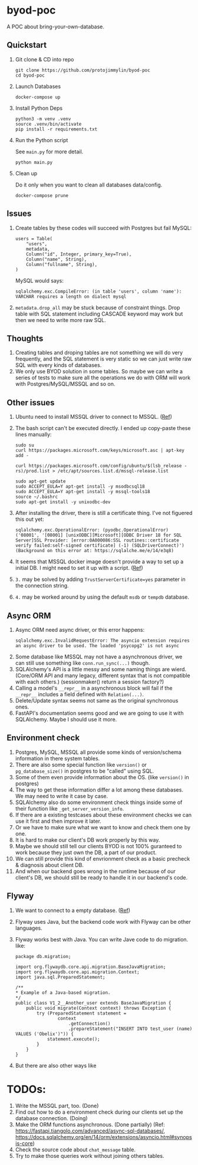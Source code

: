 # byod-poc

A POC about bring-your-own-database.

## Quickstart

1. Git clone & CD into repo

   ```
   git clone https://github.com/protojimmylin/byod-poc
   cd byod-poc
   ```

2. Launch Databases

   ```
   docker-compose up
   ```

3. Install Python Deps

   ```
   python3 -m venv .venv
   source .venv/bin/activate
   pip install -r requirements.txt
   ```

4. Run the Python script

   See `main.py` for more detail.

   ```
   python main.py
   ```

5. Clean up

   Do it only when you want to clean all databases data/config.

   ```
   docker-compose prune
   ```

## Issues

1. Create tables by these codes will succeed with Postgres but fail MySQL:

   ```
   users = Table(
       "users",
       metadata,
       Column("id", Integer, primary_key=True),
       Column("name", String),
       Column("fullname", String),
   )
   ```

   MySQL would says:

   ```
   sqlalchemy.exc.CompileError: (in table 'users', column 'name'): VARCHAR requires a length on dialect mysql
   ```

2. `metadata.drop_all` may be stuck because of constraint things. Drop table with SQL statement including CASCADE keyword may work but then we need to write more raw SQL.

## Thoughts

1. Creating tables and droping tables are not something we will do very frequently, and the SQL statement is very static so we can just write raw SQL with every kinds of databases.
2. We only use BYOD solution in some tables. So maybe we can write a series of tests to make sure all the operations we do with ORM will work with Postgres/MySQL/MSSQL and so on.

## Other issues

1. Ubuntu need to install MSSQL driver to connect to MSSQL. ([Ref](https://learn.microsoft.com/en-us/sql/connect/odbc/linux-mac/installing-the-microsoft-odbc-driver-for-sql-server?view=sql-server-ver15#ubuntu18))
2. The bash script can't be executed directly. I ended up copy-paste these lines manually:

   ```
   sudo su
   curl https://packages.microsoft.com/keys/microsoft.asc | apt-key add -

   curl https://packages.microsoft.com/config/ubuntu/$(lsb_release -rs)/prod.list > /etc/apt/sources.list.d/mssql-release.list

   sudo apt-get update
   sudo ACCEPT_EULA=Y apt-get install -y msodbcsql18
   sudo ACCEPT_EULA=Y apt-get install -y mssql-tools18
   source ~/.bashrc
   sudo apt-get install -y unixodbc-dev
   ```

3. After installing the driver, there is still a certificate thing. I've not figuered this out yet:

   ```
   sqlalchemy.exc.OperationalError: (pyodbc.OperationalError) ('08001', '[08001] [unixODBC][Microsoft][ODBC Driver 18 for SQL Server]SSL Provider: [error:0A000086:SSL routines::certificate verify failed:self-signed certificate] (-1) (SQLDriverConnect)')
   (Background on this error at: https://sqlalche.me/e/14/e3q8)
   ```

4. It seems that MSSQL docker image doesn't provide a way to set up a initial DB. I might need to set it up with a script. ([Ref](https://github.com/microsoft/mssql-docker/issues/2))

5. `3.` may be solved by adding `TrustServerCertificate=yes` parameter in the connection string.

6. `4.` may be worked around by using the default `msdb` or `tempdb` database.

## Async ORM

1. Async ORM need async driver, or this error happens:
   ```
   sqlalchemy.exc.InvalidRequestError: The asyncio extension requires an async driver to be used. The loaded 'psycopg2' is not async
   ```
2. Some database like MSSQL may not have a asynchronous driver, we can still use something like `conn.run_sync(...)` though.
3. SQLAlchemy's API is a little messy and some naming things are wierd.
   (Core/ORM API and many legacy, different syntax that is not compatible with each others.)
   (sessionmaker() return a session factory?)
4. Calling a model's `__repr__` in a asynchronous block will fail if the `__repr__` includes a field defined with `Relation(...)`.
5. Delete/Update syntax seems not same as the original synchronous ones.
6. FastAPI's documentation seems good and we are going to use it with SQLAlchemy. Maybe I should use it more.

## Environment check

1. Postgres, MySQL, MSSQL all provide some kinds of version/schema information in there system tables.
2. There are also some special function like `version()` or `pg_database_size()` in postgres to be "called" using SQL.
3. Some of them even provide information about the OS. (like `version()` in postgres)
4. The way to get these information differ a lot among these databases. We may need to write it case by case.
5. SQLAlchemy also do some environment check things inside some of their function like `_get_server_version_info`.
6. If there are a existing testcases about these environment checks we can use it first and then improve it later.
7. Or we have to make sure what we want to know and check them one by one.
8. It is hard to make our client's DB work properly by this way.
9. Maybe we should still tell our clients BYOD is not 100% guranteed to work because they just own the DB, a part of our product.
10. We can still provide this kind of envrionment check as a basic precheck & diagnosis about client DB.
11. And when our backend goes wrong in the runtime because of our client's DB, we should still be ready to handle it in our backend's code.

## Flyway

1. We want to connect to a empty database. ([Ref](https://flywaydb.org/documentation/getstarted/how))
2. Flyway uses Java, but the backend code work with Flyway can be other languages.
1. Flyway works best with Java. You can write Jave code to do migration. like:

   ```
   package db.migration;

   import org.flywaydb.core.api.migration.BaseJavaMigration;
   import org.flywaydb.core.api.migration.Context;
   import java.sql.PreparedStatement;

   /**
   * Example of a Java-based migration.
   */
   public class V1_2__Another_user extends BaseJavaMigration {
       public void migrate(Context context) throws Exception {
           try (PreparedStatement statement =
                   context
                       .getConnection()
                       .prepareStatement("INSERT INTO test_user (name) VALUES ('Obelix')")) {
               statement.execute();
           }
       }
   }
   ```

1. But there are also other ways like

# TODOs:

1. Write the MSSQL part, too. (Done)
2. Find out how to do a environment check during our clients set up the database connection. (Doing)
3. Make the ORM functions asynchronous. (Done partially)
   (Ref: https://fastapi.tiangolo.com/advanced/async-sql-databases/, https://docs.sqlalchemy.org/en/14/orm/extensions/asyncio.html#synopsis-core)
4. Check the source code about `chat_message` table.
5. Try to make those queries work without joining others tables.
